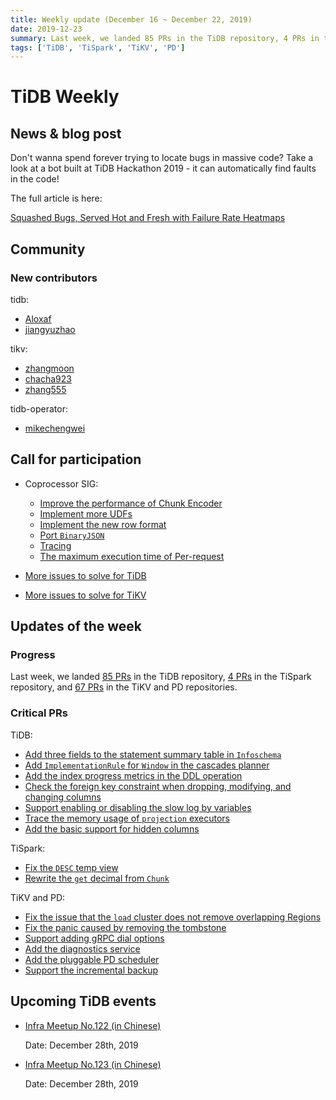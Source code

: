 ```yaml
---
title: Weekly update (December 16 ~ December 22, 2019)
date: 2019-12-23
summary: Last week, we landed 85 PRs in the TiDB repository, 4 PRs in the TiSpark repository, and 67 PRs in the TiKV and PD repositories.
tags: ['TiDB', 'TiSpark', 'TiKV', 'PD']
---
```


# TiDB Weekly

## News & blog post

Don't wanna spend forever trying to locate bugs in massive code? Take a look at a bot built at TiDB Hackathon 2019 - it can automatically find faults in the code!

The full article is here:

[Squashed Bugs, Served Hot and Fresh with Failure Rate Heatmaps](https://pingcap.com/blog/squashed-bugs-served-hot-and-fresh-with-failure-rate-heatmaps/)

## Community

### New contributors

tidb:

* [Aloxaf](https://github.com/Aloxaf)
* [jiangyuzhao](https://github.com/jiangyuzhao)

tikv:

* [zhangmoon](https://github.com/zhangmoon)
* [chacha923](https://github.com/chacha923)
* [zhang555](https://github.com/zhang555)

tidb-operator:

* [mikechengwei](https://github.com/mikechengwei)

## Call for participation

* Coprocessor SIG:
    * [Improve the performance of Chunk Encoder](https://github.com/tikv/tikv/issues/5729)
    * [Implement more UDFs](https://github.com/tikv/tikv/issues/5727)
    * [Implement the new row format](https://github.com/tikv/tikv/issues/5726)
    * [Port `BinaryJSON`](https://github.com/tikv/tikv/issues/5715)
    * [Tracing](https://github.com/tikv/tikv/issues/5714)
    * [The maximum execution time of Per-request](https://github.com/tikv/tikv/issues/5712)

* [More issues to solve for TiDB](https://github.com/pingcap/tidb/issues?q=is%3Aissue+is%3Aopen+label%3A%22help+wanted%22)
* [More issues to solve for TiKV](https://github.com/tikv/tikv/labels/S%3A%20HelpWanted)

## Updates of the week

### Progress

Last week, we landed [85 PRs](https://github.com/pingcap/tidb/pulls?utf8=%E2%9C%93&q=is%3Apr+is%3Amerged+merged%3A2019-12-16..2019-12-22+) in the TiDB repository, [4 PRs](https://github.com/pingcap/tispark/pulls?utf8=%E2%9C%93&q=is%3Apr+is%3Amerged+merged%3A2019-12-16..2019-12-22+) in the TiSpark repository, and [67 PRs](https://github.com/search?q=repo%3Atikv%2Ftikv+repo%3Apingcap%2Fpd+is%3Apr+is%3Amerged+merged%3A2019-12-16..2019-12-22&type=Issues) in the TiKV and PD repositories.

### Critical PRs

TiDB:

* [Add three fields to the statement summary table in `Infoschema`](https://github.com/pingcap/tidb/pull/14096)
* [Add `ImplementationRule` for `Window` in the cascades planner](https://github.com/pingcap/tidb/pull/14085)
* [Add the index progress metrics in the DDL operation](https://github.com/pingcap/tidb/pull/14055)
* [Check the foreign key constraint when dropping, modifying, and changing columns](https://github.com/pingcap/tidb/pull/14043)
* [Support enabling or disabling the slow log by variables](https://github.com/pingcap/tidb/pull/14016)
* [Trace the memory usage of `projection` executors](https://github.com/pingcap/tidb/pull/13914)
* [Add the basic support for hidden columns](https://github.com/pingcap/tidb/pull/13908)

TiSpark:

* [Fix the `DESC` temp view](https://github.com/pingcap/tispark/pull/1323)
* [Rewrite the `get` decimal from `Chunk`](https://github.com/pingcap/tispark/pull/1318)

TiKV and PD:

* [Fix the issue that the `load` cluster does not remove overlapping Regions](https://github.com/pingcap/pd/pull/2022)
* [Fix the panic caused by removing the tombstone](https://github.com/pingcap/pd/pull/2015)
* [Support adding gRPC dial options](https://github.com/pingcap/pd/pull/2035)
* [Add the diagnostics service](https://github.com/pingcap/pd/pull/2024)
* [Add the pluggable PD scheduler](https://github.com/pingcap/pd/pull/1799)
* [Support the incremental backup](https://github.com/tikv/tikv/pull/6222)

## Upcoming TiDB events

* [Infra Meetup No.122 (in Chinese)](https://pingcap.com/meetup/)

    Date: December 28th, 2019

* [Infra Meetup No.123 (in Chinese)](https://pingcap.com/meetup/)

    Date: December 28th, 2019
